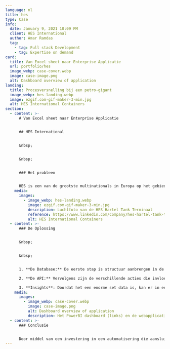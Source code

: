 ```yaml
---
language: nl
title: hes
type: Case
info:
  date: January 9, 2021 10:09 PM
  client: HES International
  author: Amar Ramdas
  tag:
    - tag: Full stack Development
    - tag: Expertise on demand
card:
  title: Van Excel sheet naar Enterprise Applicatie
  url: portfolio/hes
  image_webp: case-cover.webp
  image: case-image.png
  alt: Dashboard overview of application
landing:
  title: Procesversnelling bij een petro-gigant
  image_webp: hes-landing.webp
  image: ezgif.com-gif-maker-3-min.jpg
  alt: HES International Containers
section:
  - content: >-
      # Van Excel sheet naar Enterprise Applicatie


      ## HES International


      &nbsp;


      &nbsp;


      ### Het probleem


      HES is een van de grootste multinationals in Europa op het gebied van transporteren, verwerken, mengen en opslaan van bulk. Voor HES zijn Hartel tank terminal in de Maasvlakte van Rotterdam werd de planning, status en specificaties van verschillende staalonderdelen bijgehouden in een Excel sheet van meer dan 30.000 regels. U kunt zich wellicht al inbeelden hoe foutgevoelig en onoverzichtelijk dit het proces maakt. Om dit in te perken hebben wij een drievoudige oplossing bedacht.
    media:
      images:
        - image_webp: hes-landing.webp
          image: ezgif.com-gif-maker-3-min.jpg
          description: Luchtfoto van de HES Hartel Tank Terminaal
          reference: https://www.linkedin.com/company/hes-hartel-tank-terminal-b-v
          alt: HES International Containers
  - content: >-
      ### De Oplossing


      &nbsp;


      &nbsp;


      1. **De Database:** De eerste stap is structuur aanbrengen in de Excel sheet. Een goede structuur biedt houvast, overzicht en duidelijkheid. We hebben een code geschreven die het bestaande Excel bestand kon uitlezen en op de gewenste manier kon structureren. &nbsp; &nbsp;

      2. **De API:** Vervolgens zijn de verschillende acties die invloed kunnen hebben op de data losgetrokken, en is geanalyseerd op welk moment deze van toepassing zijn. Zo zijn er API calls geschreven waarmee een fabrieksmedewerker een specifiek onderdeel kan aftekenen, door eerst te kiezen voor de terminal nummer, dan het tanknummer, en vervolgens een gefilterde lijst ziet van de beschikbare onderdelen, met daarbij hun statussen. Er wordt bijgehouden welke medewerker iets aanpast, zodat altijd kan worden herleid waar acties vandaan komen. De medewerker kan dan voor een onderdeel aangeven waar deze zich bevindt in het proces. Vervolgens houdt de applicatie bij wat de status is van alle elementen, en laat zien wanneer een onderdeel, een hele tank of zelfs een hele terminal gereed is. Hierdoor werd een hoop werk weggehaald bij de administratieve medewerkers, en kan de verantwoordelijkheid liggen bij de mensen die over de onderdelen gaan. &nbsp; &nbsp;

      3. **Insights**: Doordat het een enorme set data is, kan er in een oogopslag niet veel gezegd worden over de status van het project door alleen te kijken naar de tabel waar alles in staat. Daarom hebben we met behulp van onze Business Insights expert een PowerBI dashboard opgezet. In dit dashboard worden verschillende zaken interactief weergegeven, gespitst op het management. Zo kan er worden gezien hoeveel vertraging er zit tussen de Planning en de Actuals, hoeveel staal er op welk punt in het proces zit en wat de status van elke terminal is. Dit alles zorgt ervoor dat er geen menselijke handelingen meer verricht hoeven te worden voor het genereren van rapportages. Verder krijgt het management real-time inzichten in de status van het gehele project, met highlights op key waarden. &nbsp; &nbsp;
    media:
      images:
        - image_webp: case-cover.webp
          image: case-image.png
          alt: Dashboard overview of application
          description: Het PowerBI dashboard (links) en de webapplicatie (rechts).
  - content: >-
      ### Conclusie


      Door middel van een investering in een automatisering die aansluit op het huidige werkproces, is er een tool ontwikkeld waarmee tijd van de werknemers bespaard is, de data veiliger is opgeslagen, verantwoordelijkheden verplaatst zijn naar de personen die daarover gaan en heeft het management nieuw inzicht in de status van het project.
---
```


